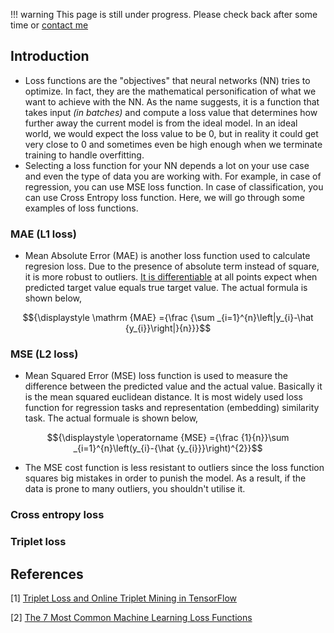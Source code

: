 !!! warning
    This page is still under progress. Please check back after some time or [contact me](mailto:mohitmayank1@gmail.com)

## Introduction

- Loss functions are the "objectives" that neural networks (NN) tries to optimize. In fact, they are the mathematical personification of what we want to achieve with the NN. As the name suggests, it is a function that takes input *(in batches)* and compute a loss value that determines how further away the current model is from the ideal model. In an ideal world, we would expect the loss value to be 0, but in reality it could get very close to 0 and sometimes even be high enough when we terminate training to handle overfitting.
- Selecting a loss function for your NN depends a lot on your use case and even the type of data you are working with. For example, in case of regression, you can use MSE loss function. In case of classification, you can use Cross Entropy loss function. Here, we will go through some examples of loss functions.

### MAE (L1 loss)

- Mean Absolute Error (MAE) is another loss function used to calculate regresion loss. Due to the presence of absolute term instead of square, it is more robust to outliers. [It is differentiable](https://stats.stackexchange.com/questions/312737/mean-absolute-error-mae-derivative) at all points expect when predicted target value equals true target value. The actual formula is shown below,

$${\displaystyle \mathrm {MAE} ={\frac {\sum _{i=1}^{n}\left|y_{i}-\hat {y_{i}}\right|}{n}}}$$

### MSE (L2 loss)

- Mean Squared Error (MSE) loss function is used to measure the difference between the predicted value and the actual value. Basically it is the mean squared euclidean distance. It is most widely used loss function for regression tasks and representation (embedding) similarity task. The actual formuale is shown below, 

$${\displaystyle \operatorname {MSE} ={\frac {1}{n}}\sum _{i=1}^{n}\left(y_{i}-{\hat {y_{i}}}\right)^{2}}$$

- The MSE cost function is less resistant to outliers since the loss function squares big mistakes in order to punish the model. As a result, if the data is prone to many outliers, you shouldn't utilise it.

### Cross entropy loss

### Triplet loss


## References

[1] [Triplet Loss and Online Triplet Mining in TensorFlow](https://omoindrot.github.io/triplet-loss)

[2] [The 7 Most Common Machine Learning Loss Functions](https://builtin.com/machine-learning/common-loss-functions)